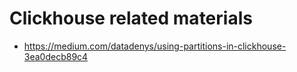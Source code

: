 # Clickhouse related materials
- https://medium.com/datadenys/using-partitions-in-clickhouse-3ea0decb89c4
